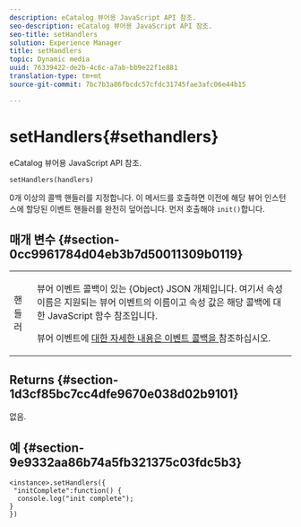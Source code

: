```yaml
---
description: eCatalog 뷰어용 JavaScript API 참조.
seo-description: eCatalog 뷰어용 JavaScript API 참조.
seo-title: setHandlers
solution: Experience Manager
title: setHandlers
topic: Dynamic media
uuid: 76339422-de2b-4c6c-a7ab-bb9e22f1e881
translation-type: tm+mt
source-git-commit: 7bc7b3a86fbcdc57cfdc31745fae3afc06e44b15

---
```



# setHandlers{#sethandlers}

eCatalog 뷰어용 JavaScript API 참조.

`setHandlers(handlers)`

0개 이상의 콜백 핸들러를 지정합니다. 이 메서드를 호출하면 이전에 해당 뷰어 인스턴스에 할당된 이벤트 핸들러를 완전히 덮어씁니다. 먼저 호출해야 `init()`합니다.

## 매개 변수 {#section-0cc9961784d04eb3b7d50011309b0119}

<table id="table_896DFF34A68A403DB93A6D597461A573"> 
 <tbody> 
  <tr> 
   <td colname="col1"> <p> <span class="codeph"> <span class="varname"> 핸들러 </span></span> </p> </td> 
   <td colname="col2"> <p> <span class="codeph"> 뷰어 이벤트 콜백이 있는 {Object} </span> JSON 개체입니다. 여기서 속성 이름은 지원되는 뷰어 이벤트의 이름이고 속성 값은 해당 콜백에 대한 JavaScript 함수 참조입니다. </p> <p>뷰어 이벤트에 <a href="../../../c-html5-s7-aem-asset-viewers/c-html5-20-ecatalog-viewer-about/c-html5-20-ecatalog-viewer-event-callbacks.md#concept-0bf5ff877043468db58ac62a92d002b6" format="dita" scope="local"> 대한 자세한 내용은 이벤트 콜백을 </a> 참조하십시오. </p> </td> 
  </tr> 
 </tbody> 
</table>

## Returns {#section-1d3cf85bc7cc4dfe9670e038d02b9101}

없음.

## 예 {#section-9e9332aa86b74a5fb321375c03fdc5b3}

```
<instance>.setHandlers({ 
 "initComplete":function() { 
  console.log("init complete"); 
} 
})
```

